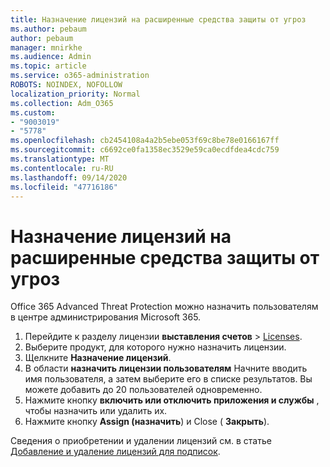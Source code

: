 ```yaml
---
title: Назначение лицензий на расширенные средства защиты от угроз
ms.author: pebaum
author: pebaum
manager: mnirkhe
ms.audience: Admin
ms.topic: article
ms.service: o365-administration
ROBOTS: NOINDEX, NOFOLLOW
localization_priority: Normal
ms.collection: Adm_O365
ms.custom:
- "9003019"
- "5778"
ms.openlocfilehash: cb2454108a4a2b5ebe053f69c8be78e0166167ff
ms.sourcegitcommit: c6692ce0fa1358ec3529e59ca0ecdfdea4cdc759
ms.translationtype: MT
ms.contentlocale: ru-RU
ms.lasthandoff: 09/14/2020
ms.locfileid: "47716186"
---
```

# <a name="assign-advanced-threat-protection-licenses"></a>Назначение лицензий на расширенные средства защиты от угроз

Office 365 Advanced Threat Protection можно назначить пользователям в центре администрирования Microsoft 365.

1. Перейдите к разделу лицензии **выставления счетов**  >  [Licenses](https://go.microsoft.com/fwlink/p/?linkid=842264).
2. Выберите продукт, для которого нужно назначить лицензии.
3. Щелкните **Назначение лицензий**.
4. В области **назначить лицензии пользователям**  Начните вводить имя пользователя, а затем выберите его в списке результатов. Вы можете добавить до 20 пользователей одновременно.
5. Нажмите кнопку **включить или отключить приложения и службы**  , чтобы назначить или удалить их.
6. Нажмите кнопку **Assign (назначить**) и Close (  **Закрыть**).

Сведения о приобретении и удалении лицензий см. в статье [Добавление и удаление лицензий для подписок](https://docs.microsoft.com/microsoft-365/commerce/licenses/buy-licenses?view=o365-worldwide#add-or-remove-licenses-for-your-business-subscription).